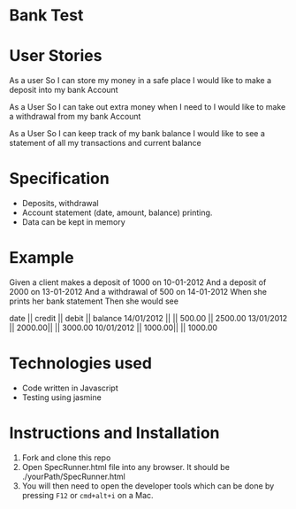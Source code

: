 # Bank Test

User Stories
============

As a user
So I can store my money in a safe place
I would like to make a deposit into my bank Account

As a User
So I can take out extra money when I need to
I would like to make a withdrawal from my bank Account

As a User
So I can keep track of my bank balance
I would like to see a statement of all my transactions and current balance

Specification
=============

* Deposits, withdrawal
* Account statement (date, amount, balance) printing.
* Data can be kept in memory

Example
=======

Given a client makes a deposit of 1000 on 10-01-2012 And a deposit of 2000 on 13-01-2012 And a withdrawal of 500 on 14-01-2012 When she prints her bank statement Then she would see

date       || credit || debit   || balance
14/01/2012 ||        || 500.00  || 2500.00
13/01/2012 || 2000.00||         || 3000.00
10/01/2012 || 1000.00||         || 1000.00

Technologies used
=================

* Code written in Javascript
* Testing using jasmine


Instructions and Installation
=============================

1. Fork and clone this repo
2. Open SpecRunner.html file into any browser. It should be ./yourPath/SpecRunner.html
3. You will then need to open the developer tools which can be done by pressing ```F12``` or ```cmd+alt+i``` on a Mac.
